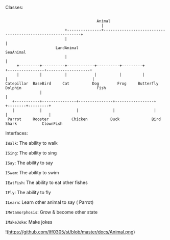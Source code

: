 Classes: 
```

                                        Animal
                                          |
                          +---------------+------------------------------------------------------------+
                          |                                                                            |
                      LandAnimal                                                                  SeaAnimal
                          |                                                                            |
     +---------+----------+------------+----------+---------+                         +----------------+-------------------+                                       
     |         |          |            |          |         |                        |                                     |
Catepillar  BaseBird     Cat          Dog        Frog     Butterfly               Dolphin                                 Fish   
               |                                                                                                           |
   +-----------+---------------+---------------+-----------------+                                                +--------+---------+
   |           |               |               |                 |                                                |                  |         
 Parrot     Rooster          Chicken          Duck              Bird                                            Shark           ClownFish
 ```
 
Interfaces:

`IWalk`: The ability to walk

`ISing`: The ability to sing

`ISay`: The ability to say

`ISwam`: The ability to swim

`IEatFish`: The ability to eat other fishes

`IFly`: The ability to fly

`ILearn`: Learn other animal to say ( Parrot)

`IMetamorphosis`: Grow & become other state

`IMakeJoke`: Make jokes

!(https://github.com/lff0305/st/blob/master/docs/Animal.png)
